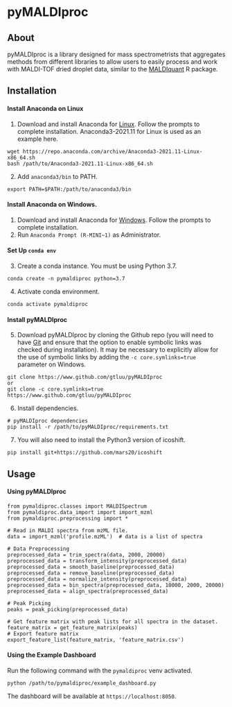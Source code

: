 # pyMALDIproc

## About

pyMALDIproc is a library designed for mass spectrometrists that aggregates methods from different libraries to allow users to easily process and work with MALDI-TOF dried droplet data, similar to the [MALDIquant](https://cran.r-project.org/web/packages/MALDIquant/index.html) R package.

## Installation

#### Install Anaconda on Linux

1. Download and install Anaconda for [Linux](https://repo.anaconda.com/archive/Anaconda3-2021.11-Linux-x86_64.sh). 
Follow the prompts to complete installation. Anaconda3-2021.11 for Linux is used as an example here.
```
wget https://repo.anaconda.com/archive/Anaconda3-2021.11-Linux-x86_64.sh
bash /path/to/Anaconda3-2021.11-Linux-x86_64.sh
```
2. Add ```anaconda3/bin``` to PATH.
```
export PATH=$PATH:/path/to/anaconda3/bin
```

#### Install Anaconda on Windows.

1. Download and install Anaconda for [Windows](https://repo.anaconda.com/archive/Anaconda3-2021.11-Windows-x86_64.exe). 
Follow the prompts to complete installation.
2. Run ```Anaconda Prompt (R-MINI~1)``` as Administrator.

#### Set Up ```conda env```

3. Create a conda instance. You must be using Python 3.7.
```
conda create -n pymaldiproc python=3.7
```
4. Activate conda environment.
```
conda activate pymaldiproc
```

#### Install pyMALDIproc

5. Download pyMALDIproc by cloning the Github repo (you will need to have [Git](https://git-scm.com/downloads) and 
ensure that the option to enable symbolic links was checked during installation). It may be necessary to explicitly
allow for the use of symbolic links by adding the ```-c core.symlinks=true``` parameter on Windows.
```
git clone https://www.github.com/gtluu/pyMALDIproc
or
git clone -c core.symlinks=true https://www.github.com/gtluu/pyMALDIproc
```
6. Install dependencies.
```
# pyMALDIproc dependencies
pip install -r /path/to/pyMALDIproc/requirements.txt
```
7. You will also need to install the Python3 version of icoshift.
```
pip install git+https://github.com/mars20/icoshift
```

## Usage

#### Using pyMALDIproc

```
from pymaldiproc.classes import MALDISpectrum
from pymaldiproc.data_import import import_mzml
from pymaldiproc.preprocessing import *

# Read in MALDI spectra from mzML file.
data = import_mzml('profile.mzML')  # data is a list of spectra

# Data Preprocessing
preprocessed_data = trim_spectra(data, 2000, 20000)
preprocessed_data = transform_intensity(preprocessed_data)
preprocessed_data = smooth_baseline(preprocessed_data)
preprocessed_data = remove_baseline(preprocessed_data)
preprocessed_data = normalize_intensity(preprocessed_data)
preprocessed_data = bin_spectra(preprocessed_data, 10000, 2000, 20000)
preprocessed_data = align_spectra(preprocessed_data)

# Peak Picking
peaks = peak_picking(preprocessed_data)

# Get feature matrix with peak lists for all spectra in the dataset.
feature_matrix = get_feature_matrix(peaks)
# Export feature matrix
export_feature_list(feature_matrix, 'feature_matrix.csv')
```

#### Using the Example Dashboard

Run the following command with the ```pymaldiproc``` venv activated.
```
python /path/to/pymaldiproc/example_dashboard.py
```
The dashboard will be available at ```https://localhost:8050```.

